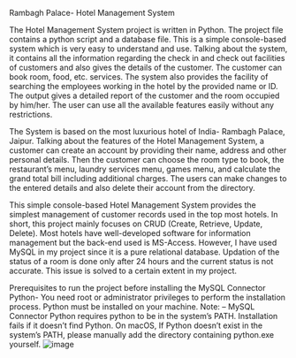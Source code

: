 Rambagh Palace- Hotel Management System

The Hotel Management System project is written in Python. The project file contains a python script and a database file. This is a simple console-based system which is very easy to understand and use. Talking about the system, it contains all the information regarding the check in and check out facilities of customers and also gives the details of the customer. The customer can book room, food, etc. services. The system also provides the facility of searching the employees working in the hotel by the provided name or ID. The output gives a detailed report of the customer and the room occupied by him/her. The user can use all the available features easily without any restrictions.

The System is based on the most luxurious hotel of India- Rambagh Palace, Jaipur. Talking about the features of the Hotel Management System, a customer can create an account by providing their name, address and other personal details. Then the customer can choose the room type to book, the restaurant’s menu, laundry services menu, games menu, and calculate the grand total bill including additional charges. The users can make changes to the entered details and also delete their account from the directory.

This simple console-based Hotel Management System provides the simplest management of customer records used in the top most hotels. In short, this project mainly focuses on CRUD (Create, Retrieve, Update, Delete). Most hotels have well-developed software for information management but the back-end used is MS-Access. However, I have used MySQL in my project since it is a pure relational database. Updation of the status of a room is done only after 24 hours and the current status is not accurate. This issue is solved to a certain extent in my project.

Prerequisites to run the project before installing the MySQL Connector Python-
You need root or administrator privileges to perform the installation process. Python must be installed on your machine. 
Note: – MySQL Connector Python requires python to be in the system’s PATH. Installation fails if it doesn’t find Python. 
On macOS, If Python doesn’t exist in the system’s PATH, please manually add the directory containing python.exe yourself. 
![image](https://github.com/pavitra1905/Hotel-Management-System/assets/157250359/e4b9b720-24e5-42b6-bfdb-f8d22cf0783e)
